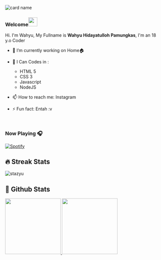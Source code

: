 <!-- ### Hi there 👋 -->

![card name](https://cardivo.vercel.app/api?name=Wahyu%20Hidayatulloh%20Pamungkas&description=Hi,%20I%27m%20Newbie%20in%20back%20end%20web%20developer%20and%20i%27m%2019%20y.o.%20Nice%20to%20meet%20you%20%F0%9F%91%8B&image=https://avatars.githubusercontent.com/u/87377496?s=400&u=7ca99bd2bf13235737403b99fb1dfe77388c7d2d&v=4&backgroundColor=%23ecf0f1&instagram=wahyuhp57&linkedin=Wahyu%20Hidayatulloh%20Pamungkas&github=Stazyu&twitter=Wahyuhp14&pattern=leaf&colorPattern=%23eaeaea)


<!-- -->
### Welcome<img src="https://github.com/TheDudeThatCode/TheDudeThatCode/blob/master/Assets/Hi.gif" width="29px">

<!-- Perkenalkan nama saya **Wahyu Hidayatulloh Pamungkas**. -->
Hi. I'm Wahyu, My Fullname is **Wahyu Hidayatulloh Pamungkas**, I'm an 18 y.o Coder

- 🔭 I’m currently working on Home🏠

- 🌱 I Can Codes in :
  - HTML 5
  - CSS 3
  - Javascript
  - NodeJS


- 📫 How to reach me: Instagram
- ⚡ Fun fact: Entah :v
<br/>

### Now Playing 🎧

[![Spotify](https://github-readme-remake.vercel.app/api/spotify)](https://open.spotify.com/user/21monzltkv6o4miy6e4ks6v7y)
<br/>

## 🔥 Streak Stats
<p align="left"><img align="center" src="https://github-readme-streak-stats.herokuapp.com/?user=stazyu&theme=algolia" alt="stazyu" /></p>

## 📄 Github Stats
<p align="left">
<a href="https://github.com/stazyu">
  <img height="180em" src="https://github-readme-stats-eight-theta.vercel.app/api?username=Stazyu&show_icons=true&theme=algolia&include_all_commits=true&count_private=true"/>
  <img height="180em" src="https://github-readme-stats-eight-theta.vercel.app/api/top-langs/?username=Stazyu&layout=compact&langs_count=8&theme=algolia"/>
</a>
</p>
